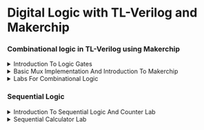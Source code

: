 # Digital Logic with TL-Verilog and Makerchip
### Combinational logic in TL-Verilog using Makerchip 

<details>
<summary>Introduction To Logic Gates</summary>

**Logic Gates**
![Screenshot from 2023-10-12 20-35-00](https://github.com/JBavitha/bavitha_riscv/assets/142578450/f47abbd6-0c83-4225-a175-fcf4f22f9003)

**Combinational Circuit**
![Screenshot from 2023-10-12 20-39-10](https://github.com/JBavitha/bavitha_riscv/assets/142578450/492f2cea-7577-45ab-9644-e0994e29fa87)


**Adder**
![Screenshot from 2023-10-12 20-40-23](https://github.com/JBavitha/bavitha_riscv/assets/142578450/46500938-769b-4f69-9b5a-01d73f17d305)

**Boolean Operators**
![Screenshot from 2023-10-12 20-51-08](https://github.com/JBavitha/bavitha_riscv/assets/142578450/c1a093fb-9cf5-41c3-803c-c42199f0b1b5)

</details>



<details>
<summary>Basic Mux Implementation And Introduction To Makerchip </summary>

**Mux**
![Screenshot from 2023-10-15 13-30-49](https://github.com/JBavitha/bavitha_riscv/assets/142578450/1abcea7b-12d8-401b-82d4-e1fe20c6de8a)

**Chaining Ternary Operator**
![Screenshot from 2023-10-15 13-48-31](https://github.com/JBavitha/bavitha_riscv/assets/142578450/498fe737-669b-437f-b4d1-045ce8eabcce)

**Makerchip**
![Screenshot from 2023-10-15 13-56-29](https://github.com/JBavitha/bavitha_riscv/assets/142578450/66879614-1a30-4065-9c92-aaa2310e37fd)

![Screenshot from 2023-10-15 14-24-42](https://github.com/JBavitha/bavitha_riscv/assets/142578450/5560388d-40f6-40a7-a46c-766997600188)



</details>

<details>

<summary>Labs For Combinational Logic </summary>

![Screenshot from 2023-10-15 14-39-03](https://github.com/JBavitha/bavitha_riscv/assets/142578450/dbe58180-2671-4add-9c31-066ff48e92d3)


- Inverter

![Screenshot from 2023-10-15 14-52-02](https://github.com/JBavitha/bavitha_riscv/assets/142578450/ac2acdb3-ebcf-48e6-8cf2-8bc4c142d1b4)

- AND gate

![Screenshot from 2023-10-15 15-08-42](https://github.com/JBavitha/bavitha_riscv/assets/142578450/32bbd58e-9c30-4f9f-9277-14197c61c27f)


- Arithmetic Operations (using vectors)


![image](https://github.com/JBavitha/bavitha_riscv/assets/142578450/548d491d-d55f-4b49-8bc9-6d5787d87f34)

- Multiplexer
'''$out  = $sel ? $in1: $in2'''

![image](https://github.com/JBavitha/bavitha_riscv/assets/142578450/afd008ec-089d-426a-879b-c4367b41e283)

'''$out[7:0]  = $sel ? $in1[7:0]: $in2[7:0]'''

![image](https://github.com/JBavitha/bavitha_riscv/assets/142578450/c51825ee-d564-4c2c-9189-5c45272e6deb)



</details>


### Sequential Logic
<details>

<summary>Introduction To Sequential Logic And Counter Lab </summary>  

![image](https://github.com/JBavitha/bavitha_riscv/assets/142578450/df2930bf-71c3-414f-9271-83e74e1cbe78)

- Sequential Logic is sequenced by a clock signal
- D-flipflop
  - Q Output: This is the main output of the flip-flop and represents the state of the D input at the last clock edge. It reflects the data stored in the flip-flop.
  - Q' (Q-bar) Output: This is the complement of the Q output. If Q is 1, then Q' is 0, and vice versa.
  - The D flip-flop also has a Reset input that can be used to reset the flip-flop to a specific state.

- The whole circuit can be viewed as bid state machine
![image](https://github.com/JBavitha/bavitha_riscv/assets/142578450/750313d2-028b-4dd4-ae50-b5f8a0bbe017)

#### Fibonacci series

![image](https://github.com/JBavitha/bavitha_riscv/assets/142578450/077cdf73-1ab8-4999-bd09-37601d8b5267)

- Reset

```$val[15:0] = $reset ? 1 : >>1$val + >>2$val```

![image](https://github.com/JBavitha/bavitha_riscv/assets/142578450/d37dfbfb-7515-4dc0-8fd3-fc32240ba6e8)

![image](https://github.com/JBavitha/bavitha_riscv/assets/142578450/5756cbf7-6c3d-421a-957d-917c14d45238)


#### Free running counter

```
$cnt[31:0] = $reset ? 0 : (1 + >>1$cnt);
```

![image](https://github.com/JBavitha/bavitha_riscv/assets/142578450/81626fef-c234-45c9-b244-e825bf7c1191)




</details>

<details>

<summary>Sequential Calculator Lab </summary>

#### Values in verilog 

![image](https://github.com/JBavitha/bavitha_riscv/assets/142578450/64e8eae5-1aeb-404f-9af3-21102502f404)

- '0: All Os (width based on context).
- 'X: All DONT-CARE bits.
- 16'd5: 16-bit decimal 5.
- 5'b00XX1: 5-bit value with DONT-CARE bits.
- 1: 32-bit (signed) 1.

- Our simulator configuration:
  - will zero-extend or truncate when widths are mismatched (without warning)
  - uses 2-state simulation (no X's)

  
**Sequential Calculator**

![image](https://github.com/JBavitha/bavitha_riscv/assets/142578450/1cce9dfd-0c52-425c-871c-b50882ba3c02)


























</details>







